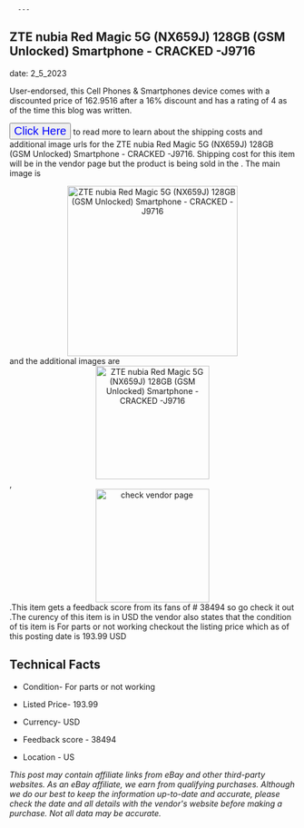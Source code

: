  
      ---
      

 ## ZTE nubia Red Magic 5G (NX659J) 128GB (GSM Unlocked) Smartphone - CRACKED -J9716 

 

      

date: 2_5_2023
     

    
      

User-endorsed, this Cell Phones & Smartphones device comes with a discounted price of 162.9516 after a 16% discount and has a rating of  4 as of the time this blog was written.

 <button style="font-size:20px;color:blue" onclick="window.location.href = 'https://www.ebay.com/itm/134433080537?hash=item1f4cd604d9%3Ag%3AYhUAAOSwCrpj2pEE&mkevt=1&mkcid=1&mkrid=711-53200-19255-0&campid=%253CePNCampaignId%253E&customid=%253CreferenceId%253E&toolid=10049'">Click Here</button>  to read more to learn about the shipping costs and additional image urls for the ZTE nubia Red Magic 5G (NX659J) 128GB (GSM Unlocked) Smartphone - CRACKED -J9716. Shipping cost for this item will be in the vendor page but the product is being sold in the . The main image is <div style="text-align:center;"><img onclick="window.location.href = 'https://www.ebay.com/itm/134433080537?hash=item1f4cd604d9%3Ag%3AYhUAAOSwCrpj2pEE&mkevt=1&mkcid=1&mkrid=711-53200-19255-0&campid=%253CePNCampaignId%253E&customid=%253CreferenceId%253E&toolid=10049';" src="https://i.ebayimg.com/thumbs/images/g/YhUAAOSwCrpj2pEE/s-l225.jpg" alt="ZTE nubia Red Magic 5G (NX659J) 128GB (GSM Unlocked) Smartphone - CRACKED -J9716" style="width:300px; height:auto;object-fit:contain;" /></div> and the additional images are <div style="text-align:center;"><img onclick="window.location.href = 'https://www.ebay.com/itm/134433080537?hash=item1f4cd604d9%3Ag%3AYhUAAOSwCrpj2pEE&mkevt=1&mkcid=1&mkrid=711-53200-19255-0&campid=%253CePNCampaignId%253E&customid=%253CreferenceId%253E&toolid=10049';" src="https://i.ebayimg.com/images/g/YhUAAOSwCrpj2pEE/s-l1600.jpg" alt="ZTE nubia Red Magic 5G (NX659J) 128GB (GSM Unlocked) Smartphone - CRACKED -J9716" style="width:200px; height:auto;object-fit:contain;" /></div>,<div style="text-align:center;"><img onclick="window.location.href = 'https://www.ebay.com/itm/134433080537?hash=item1f4cd604d9%3Ag%3AYhUAAOSwCrpj2pEE&mkevt=1&mkcid=1&mkrid=711-53200-19255-0&campid=%253CePNCampaignId%253E&customid=%253CreferenceId%253E&toolid=10049';" src="https://origin-galleryplus.ebayimg.com/ws/web/134433080537_2_0_1/225x225.jpg,https://origin-galleryplus.ebayimg.com/ws/web/134433080537_3_0_1/225x225.jpg,https://origin-galleryplus.ebayimg.com/ws/web/134433080537_4_0_1/225x225.jpg,https://origin-galleryplus.ebayimg.com/ws/web/134433080537_5_0_1/225x225.jpg,https://origin-galleryplus.ebayimg.com/ws/web/134433080537_6_0_1/225x225.jpg,https://origin-galleryplus.ebayimg.com/ws/web/134433080537_7_0_1/225x225.jpg,https://origin-galleryplus.ebayimg.com/ws/web/134433080537_8_0_1/225x225.jpg,https://origin-galleryplus.ebayimg.com/ws/web/134433080537_9_0_1/225x225.jpg,https://origin-galleryplus.ebayimg.com/ws/web/134433080537_10_0_1/225x225.jpg,https://origin-galleryplus.ebayimg.com/ws/web/134433080537_11_0_1/225x225.jpg" alt="check vendor page" style="width:200px; height:auto;object-fit:contain;"/></div>.This item gets a feedback score from its fans of # 38494 so go check it out .The curency of this item is in USD the vendor also states that the condition of tis item is For parts or not working checkout the listing price which as of this posting date is  193.99 USD 


      
      

 ## Technical Facts 



      

 - Condition- For parts or not working 


      

 - Listed Price- 193.99 


      

 - Currency- USD 


      

 - Feedback score - 38494 


      

 - Location - US 



      

*_This post may contain affiliate links from eBay and other third-party websites. As an eBay affiliate, we earn from qualifying purchases. Although we do our best to keep the information up-to-date and accurate, please check the date and all details with the vendor's website before making a purchase. Not all data may be accurate._*



      
      